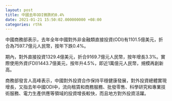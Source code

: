 ```yaml
---
layout: post
title: 中國去年ODI微跌約0.4%
date: 2021-01-21 15:50:02.000000000 +08:00
categories: rthk
---
```


中國商務部表示，去年全年中國對外非金融類直接投資(ODI)有1101.5億美元，折合為7597.7億元人民幣，按年下跌0.4%。

期內，對外直接投資1329.4億美元，折合9169.7億元人民幣，按年增長3.3%。實際使用外資(FDI)1443.7億美元，按年升4.5%，即近1萬億元人民幣，規模再創新高。

商務部發言人高峰表示，中國對外投資合作保持平穩健康發展，對外投資總體實現增長，又指去年中國ODI中，流向租賃和商務服務、批發零售、科學研究和專業技術服務、電力生產供應等領域的投資增長較快，而且地方對外投資活躍。
